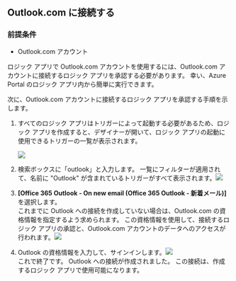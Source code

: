 ## <a name="connect-to-outlookcom"></a>Outlook.com に接続する
### <a name="prerequisites"></a>前提条件
* Outlook.com アカウント

ロジック アプリで Outlook.com アカウントを使用するには、Outlook.com アカウントに接続するロジック アプリを承認する必要があります。 幸い、Azure Portal のロジック アプリ内から簡単に実行できます。 

次に、Outlook.com アカウントに接続するロジック アプリを承認する手順を示します。

1. すべてのロジック アプリはトリガーによって起動する必要があるため、ロジック アプリを作成すると、デザイナーが開いて、ロジック アプリの起動に使用できるトリガーの一覧が表示されます。
   
   ![](./media/connectors-create-api-outlook/office365-outlook-0.png)
2. 検索ボックスに「outlook」と入力します。 一覧にフィルターが適用されて、名前に "Outlook" が含まれているトリガーがすべて表示されます。![](./media/connectors-create-api-outlook/office365-outlook-0-5.png)
3. **[Office 365 Outlook - On new email (Office 365 Outlook - 新着メール)]** を選択します。   
   これまでに Outlook への接続を作成していない場合は、Outlook.com の資格情報を指定するよう求められます。 この資格情報を使用して、接続するロジック アプリの承認と、Outlook.com アカウントのデータへのアクセスが行われます。![](./media/connectors-create-api-outlook/office365-outlook-1.png)
4. Outlook の資格情報を入力して、サインインします。![](./media/connectors-create-api-outlook/office365-outlook-2.png)  
   これで終了です。 Outlook への接続が作成されました。 この接続は、作成するロジック アプリで使用可能になります。

